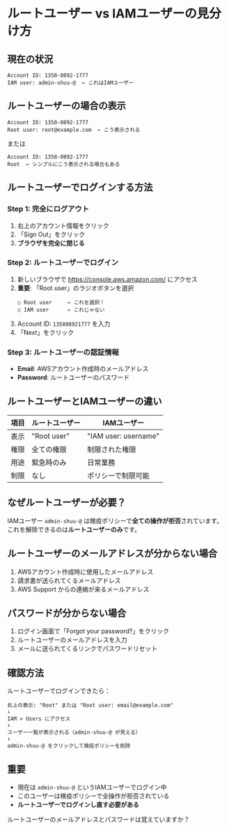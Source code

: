 # ルートユーザー vs IAMユーザーの見分け方

## 現在の状況
```
Account ID: 1358-0892-1777
IAM user: admin-shuu-@  ← これはIAMユーザー
```

## ルートユーザーの場合の表示
```
Account ID: 1358-0892-1777
Root user: root@example.com  ← こう表示される
```

または

```
Account ID: 1358-0892-1777
Root  ← シンプルにこう表示される場合もある
```

## ルートユーザーでログインする方法

### Step 1: 完全にログアウト
1. 右上のアカウント情報をクリック
2. 「Sign Out」をクリック
3. **ブラウザを完全に閉じる**

### Step 2: ルートユーザーでログイン
1. 新しいブラウザで https://console.aws.amazon.com/ にアクセス
2. **重要**: 「Root user」のラジオボタンを選択
   ```
   ○ Root user     ← これを選択！
   ○ IAM user      ← これじゃない
   ```
3. Account ID: `135808921777` を入力
4. 「Next」をクリック

### Step 3: ルートユーザーの認証情報
- **Email**: AWSアカウント作成時のメールアドレス
- **Password**: ルートユーザーのパスワード

## ルートユーザーとIAMユーザーの違い

| 項目 | ルートユーザー | IAMユーザー |
|------|----------------|-------------|
| 表示 | "Root user" | "IAM user: username" |
| 権限 | 全ての権限 | 制限された権限 |
| 用途 | 緊急時のみ | 日常業務 |
| 制限 | なし | ポリシーで制限可能 |

## なぜルートユーザーが必要？

IAMユーザー `admin-shuu-@` は検疫ポリシーで**全ての操作が拒否**されています。
これを解除できるのは**ルートユーザーのみ**です。

## ルートユーザーのメールアドレスが分からない場合

1. AWSアカウント作成時に使用したメールアドレス
2. 請求書が送られてくるメールアドレス
3. AWS Support からの連絡が来るメールアドレス

## パスワードが分からない場合

1. ログイン画面で「Forgot your password?」をクリック
2. ルートユーザーのメールアドレスを入力
3. メールに送られてくるリンクでパスワードリセット

## 確認方法

ルートユーザーでログインできたら：
```
右上の表示: "Root" または "Root user: email@example.com"
↓
IAM > Users にアクセス
↓
ユーザー一覧が表示される（admin-shuu-@ が見える）
↓
admin-shuu-@ をクリックして検疫ポリシーを削除
```

## 重要

- 現在は `admin-shuu-@` というIAMユーザーでログイン中
- このユーザーは検疫ポリシーで全操作が拒否されている
- **ルートユーザーでログインし直す必要がある**

ルートユーザーのメールアドレスとパスワードは覚えていますか？